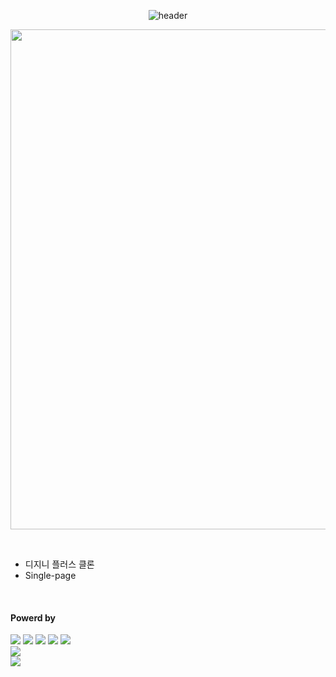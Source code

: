 <div align="center">

  ![header](https://capsule-render.vercel.app/api?type=waving&color=4078c0&height=180&section=header&text=Digenie%20plus%20Clone&fontSize=45&animation=fadeIn&fontAlignY=38&desc=yonghun16&descAlignY=55&descAlign=85)

  <a href="https://react-digeni-plus.web.app/"><img src="https://github.com/yonghun16/digenie-plus/blob/main/preview.gif?raw=true?raw=true" width=800px /></a>
	
</div>

</br>

<ul>
  <li>
      디지니 플러스 클론
  </li>
	<li>
		Single-page
	</li>
</ul>

</br>

<h4>Powerd by</h4>
<div>
	<!-- HTML --><a href="https://html.spec.whatwg.org/"><img src="https://img.shields.io/badge/HTML5-E34F26?style=flat&logo=HTML5&logoColor=white" /></a>
	<!-- CSS --><a href="https://www.w3.org/Style/CSS/"><img src="https://img.shields.io/badge/CSS3-1572B6?style=flat&logo=CSS3&logoColor=white" /></a>
	<!-- JavaScript --><a href="https://www.ecma-international.org/"><img src="https://img.shields.io/badge/JavaScript-F7DF1E?style=flat&logo=JavaScript&logoColor=white" /></a>
  <!-- React --><a href="https://reactjs.org/"><img src="https://img.shields.io/badge/React-58B4CD?style=flat&logo=React&logoColor=white" /></a>
  <!-- Styled Components --><a href="https://styled-components.com/"><img src="https://img.shields.io/badge/styled%20components-DB7093?style=flat&logo=Styled%20Components&logoColor=white" /></a>
	<br>
  <!-- Firebase --><a href="https://firebase.google.com"/><img src="https://img.shields.io/badge/Firebase-DD2C00?style=flat&logo=Firebase&logoColor=white" /></a>
  <br>
	<!-- Vim --><a href="https://www.vim.org"><img src="https://img.shields.io/badge/Vim-019733?style=flat&logo=vim&logoColor=white" /></a>
  
</div>
